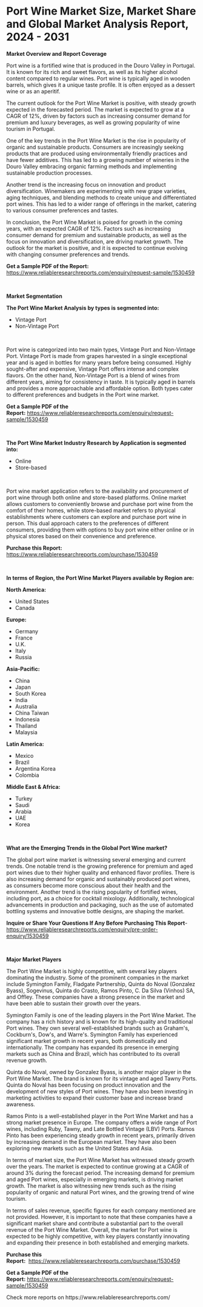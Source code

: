 <p><h1>Port Wine Market Size, Market Share and Global Market Analysis Report, 2024 - 2031</h1></p><p><strong>Market Overview and Report Coverage</strong></p>
<p><p>Port wine is a fortified wine that is produced in the Douro Valley in Portugal. It is known for its rich and sweet flavors, as well as its higher alcohol content compared to regular wines. Port wine is typically aged in wooden barrels, which gives it a unique taste profile. It is often enjoyed as a dessert wine or as an aperitif.</p><p>The current outlook for the Port Wine Market is positive, with steady growth expected in the forecasted period. The market is expected to grow at a CAGR of 12%, driven by factors such as increasing consumer demand for premium and luxury beverages, as well as growing popularity of wine tourism in Portugal.</p><p>One of the key trends in the Port Wine Market is the rise in popularity of organic and sustainable products. Consumers are increasingly seeking products that are produced using environmentally friendly practices and have fewer additives. This has led to a growing number of wineries in the Douro Valley embracing organic farming methods and implementing sustainable production processes.</p><p>Another trend is the increasing focus on innovation and product diversification. Winemakers are experimenting with new grape varieties, aging techniques, and blending methods to create unique and differentiated port wines. This has led to a wider range of offerings in the market, catering to various consumer preferences and tastes.</p><p>In conclusion, the Port Wine Market is poised for growth in the coming years, with an expected CAGR of 12%. Factors such as increasing consumer demand for premium and sustainable products, as well as the focus on innovation and diversification, are driving market growth. The outlook for the market is positive, and it is expected to continue evolving with changing consumer preferences and trends.</p></p>
<p><strong>Get a Sample PDF of the Report:</strong> <a href="https://www.reliableresearchreports.com/enquiry/request-sample/1530459">https://www.reliableresearchreports.com/enquiry/request-sample/1530459</a></p>
<p>&nbsp;</p>
<p><strong>Market Segmentation</strong></p>
<p><strong>The Port Wine Market Analysis by types is segmented into:</strong></p>
<p><ul><li>Vintage Port</li><li>Non-Vintage Port</li></ul></p>
<p>&nbsp;</p>
<p><p>Port wine is categorized into two main types, Vintage Port and Non-Vintage Port. Vintage Port is made from grapes harvested in a single exceptional year and is aged in bottles for many years before being consumed. Highly sought-after and expensive, Vintage Port offers intense and complex flavors. On the other hand, Non-Vintage Port is a blend of wines from different years, aiming for consistency in taste. It is typically aged in barrels and provides a more approachable and affordable option. Both types cater to different preferences and budgets in the Port wine market.</p></p>
<p><strong>Get a Sample PDF of the Report:</strong>&nbsp;<a href="https://www.reliableresearchreports.com/enquiry/request-sample/1530459">https://www.reliableresearchreports.com/enquiry/request-sample/1530459</a></p>
<p>&nbsp;</p>
<p><strong>The Port Wine Market Industry Research by Application is segmented into:</strong></p>
<p><ul><li>Online</li><li>Store-based</li></ul></p>
<p>&nbsp;</p>
<p><p>Port wine market application refers to the availability and procurement of port wine through both online and store-based platforms. Online market allows customers to conveniently browse and purchase port wine from the comfort of their homes, while store-based market refers to physical establishments where customers can explore and purchase port wine in person. This dual approach caters to the preferences of different consumers, providing them with options to buy port wine either online or in physical stores based on their convenience and preference.</p></p>
<p><strong>Purchase this Report:</strong>&nbsp; <a href="https://www.reliableresearchreports.com/purchase/1530459">https://www.reliableresearchreports.com/purchase/1530459</a></p>
<p>&nbsp;</p>
<p><strong>In terms of Region, the Port Wine Market Players available by Region are:</strong></p>
<p>
    <p> <strong> North America: </strong>
        <ul>
            <li>United States</li>
            <li>Canada</li>
        </ul>
        </p> 
    <p> <strong> Europe: </strong>
        <ul>
            <li>Germany</li>
            <li>France</li>
            <li>U.K.</li>
            <li>Italy</li>
            <li>Russia</li>
        </ul>
        </p> 
    <p> <strong> Asia-Pacific: </strong>
        <ul>
            <li>China</li>
            <li>Japan</li>
            <li>South Korea</li>
            <li>India</li>
            <li>Australia</li>
            <li>China Taiwan</li>
            <li>Indonesia</li>
            <li>Thailand</li>
            <li>Malaysia</li>
        </ul>
        </p> 
    <p> <strong> Latin America: </strong>
        <ul>
            <li>Mexico</li>
            <li>Brazil</li>
            <li>Argentina Korea</li>
            <li>Colombia</li>
        </ul>
        </p> 
    <p> <strong> Middle East & Africa: </strong>
        <ul>
            <li>Turkey</li>
            <li>Saudi</li>
            <li>Arabia</li>
            <li>UAE</li>
            <li>Korea</li>
        </ul>
    </p>
    </p>
<p>&nbsp;</p>
<p><strong>What are the Emerging Trends in the Global Port Wine market?</strong></p>
<p><p>The global port wine market is witnessing several emerging and current trends. One notable trend is the growing preference for premium and aged port wines due to their higher quality and enhanced flavor profiles. There is also increasing demand for organic and sustainably produced port wines, as consumers become more conscious about their health and the environment. Another trend is the rising popularity of fortified wines, including port, as a choice for cocktail mixology. Additionally, technological advancements in production and packaging, such as the use of automated bottling systems and innovative bottle designs, are shaping the market.</p></p>
<p><strong>Inquire or Share Your Questions If Any Before Purchasing This Report</strong>- <a href="https://www.reliableresearchreports.com/enquiry/pre-order-enquiry/1530459">https://www.reliableresearchreports.com/enquiry/pre-order-enquiry/1530459</a></p>
<p>&nbsp;</p>
<p><strong>Major Market Players</strong></p>
<p><p>The Port Wine Market is highly competitive, with several key players dominating the industry. Some of the prominent companies in the market include Symington Family, Fladgate Partnership, Quinta do Noval (Gonzalez Byass), Sogevinus, Quinta do Crasto, Ramos Pinto, C. Da Silva (Vinhos) SA, and Offley. These companies have a strong presence in the market and have been able to sustain their growth over the years.</p><p>Symington Family is one of the leading players in the Port Wine Market. The company has a rich history and is known for its high-quality and traditional Port wines. They own several well-established brands such as Graham's, Cockburn's, Dow's, and Warre's. Symington Family has experienced significant market growth in recent years, both domestically and internationally. The company has expanded its presence in emerging markets such as China and Brazil, which has contributed to its overall revenue growth.</p><p>Quinta do Noval, owned by Gonzalez Byass, is another major player in the Port Wine Market. The brand is known for its vintage and aged Tawny Ports. Quinta do Noval has been focusing on product innovation and the development of new styles of Port wines. They have also been investing in marketing activities to expand their customer base and increase brand awareness.</p><p>Ramos Pinto is a well-established player in the Port Wine Market and has a strong market presence in Europe. The company offers a wide range of Port wines, including Ruby, Tawny, and Late Bottled Vintage (LBV) Ports. Ramos Pinto has been experiencing steady growth in recent years, primarily driven by increasing demand in the European market. They have also been exploring new markets such as the United States and Asia.</p><p>In terms of market size, the Port Wine Market has witnessed steady growth over the years. The market is expected to continue growing at a CAGR of around 3% during the forecast period. The increasing demand for premium and aged Port wines, especially in emerging markets, is driving market growth. The market is also witnessing new trends such as the rising popularity of organic and natural Port wines, and the growing trend of wine tourism.</p><p>In terms of sales revenue, specific figures for each company mentioned are not provided. However, it is important to note that these companies have a significant market share and contribute a substantial part to the overall revenue of the Port Wine Market. Overall, the market for Port wine is expected to be highly competitive, with key players constantly innovating and expanding their presence in both established and emerging markets.</p></p>
<p><strong>Purchase this Report:</strong>&nbsp;&nbsp;<a href="https://www.reliableresearchreports.com/purchase/1530459">https://www.reliableresearchreports.com/purchase/1530459</a></p>
<p></p>
<p><strong>Get a Sample PDF of the Report:</strong>&nbsp;<a href="https://www.reliableresearchreports.com/enquiry/request-sample/1530459">https://www.reliableresearchreports.com/enquiry/request-sample/1530459</a></p>
<p>Check more reports on https://www.reliableresearchreports.com/</p>